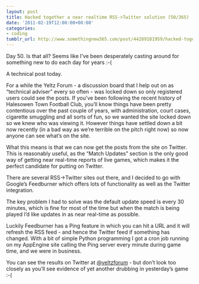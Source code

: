 ```yaml
---
layout: post
title: Hacked together a near realtime RSS->Twitter solution (50/365)
date: '2011-02-19T12:00:00+00:00'
categories:
- coding
tumblr_url: http://www.somethingnew365.com/post/44289181959/hacked-together-a-near-realtime-rss-twitter-s
---
```

Day 50. Is that all? Seems like I’ve been desperately casting around for something new to do each day for years :-(

A technical post today.

For a while the Yeltz Forum - a discussion board that I help out on as “technical adviser” every so often - was locked down so only registered users could see the posts. If you’ve been following the recent history of Halesowen Town Football Club, you’ll know things have been pretty contentious over the past couple of years, with administration, court cases, cigarette smuggling and all sorts of fun, so we wanted the site locked down so we knew who was viewing it. However things have settled down a bit now recently (in a bad way as we’re terrible on the pitch right now) so now anyone can see what’s on the site.

What this means is that we can now get the posts from the site on Twitter. This is reasonably useful, as the “Match Updates” section is the only good way of getting near real-time reports of live games, which makes it the perfect candidate for putting on Twitter.

There are several RSS->Twitter sites out there, and I decided to go with Google’s Feedburner which offers lots of functionality as well as the Twitter integration.

The key problem I had to solve was the default update speed is every 30 minutes, which is fine for most of the time but when the match is being played I’d like updates in as near real-time as possible.

Luckily Feedburner has a Ping feature in which you can hit a URL and it will refresh the RSS feed - and hence the Twitter feed if something has changed. With a bit of simple Python programming I got a cron job running on my AppEngine site calling the Ping server every minute during game time, and we were in business.

You can see the results on Twitter at [@yeltzforum](http://twitter.com/yeltzforum) - but don’t look too closely as you’ll see evidence of yet another drubbing in yesterday’s game :-(
